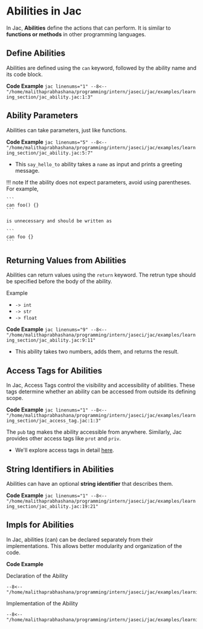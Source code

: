 # Abilities in Jac

In Jac, **Abilities** define the actions that can perform. It is similar to **functions or methods** in other programming languages.

## Define Abilities

Abilities are defined using the `can` keyword, followed by the ability name and its code block.

**Code Example**
    ```jac linenums="1"
    --8<-- "/home/malithaprabhashana/programming/intern/jaseci/jac/examples/learning_section/jac_ability.jac:1:3"
    ```

## Ability Parameters

Abilities can take parameters, just like functions.

**Code Example**
    ```jac linenums="5"
    --8<-- "/home/malithaprabhashana/programming/intern/jaseci/jac/examples/learning_section/jac_ability.jac:5:7"
    ```

* This `say_hello_to` ability takes a `name` as input and prints a greeting message.


!!! note
    If the ability does not expect parameters, avoid using parentheses. For example,

    ```
    can foo() {}
    ```

    is unnecessary and should be written as

    ```
    can foo {}
    ```

## Returning Values from Abilities

Abilities can return values using the `return` keyword. The retrun type should be specified before the body of the ability.

Example

- `-> int`
- `-> str`
- `-> float`

**Code Example**
    ```jac linenums="9"
    --8<-- "/home/malithaprabhashana/programming/intern/jaseci/jac/examples/learning_section/jac_ability.jac:9:11"
    ```

* This ability takes two numbers, adds them, and returns the result.



## Access Tags for Abilities

In Jac, Access Tags control the visibility and accessibility of abilities. These tags determine whether an ability can be accessed from outside its defining scope.

**Code Example**
    ```jac linenums="1"
    --8<-- "/home/malithaprabhashana/programming/intern/jaseci/jac/examples/learning_section/jac_access_tag.jac:1:3"
    ```

The `pub` tag makes the ability accessible from anywhere. Similarly, Jac provides other access tags like `prot` and `priv`.

- We'll explore access tags in detail [here](./access_tags.md).


## String Identifiers in Abilities

Abilities can have an optional **string identifier** that describes them.

**Code Example**
    ```jac linenums="1"
    --8<-- "/home/malithaprabhashana/programming/intern/jaseci/jac/examples/learning_section/jac_ability.jac:19:21"
    ```


## Impls for Abilities

In Jac, abilities (can) can be declared separately from their implementations. This allows better modularity and organization of the code.

**Code Example**

Declaration of the Ability
```jac linenums="1"
--8<-- "/home/malithaprabhashana/programming/intern/jaseci/jac/examples/learning_section/jac_ability.jac:24:24"
```

Implementation of the Ability

```jac linenums="2"
--8<-- "/home/malithaprabhashana/programming/intern/jaseci/jac/examples/learning_section/jac_ability.jac:26:28"
```